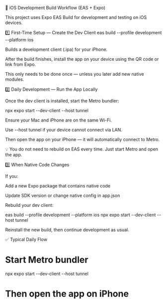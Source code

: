 🧪 iOS Development Build Workflow (EAS + Expo)

This project uses Expo EAS Build for development and testing on iOS devices.

1️⃣ First-Time Setup — Create the Dev Client
eas build --profile development --platform ios


Builds a development client (.ipa) for your iPhone.

After the build finishes, install the app on your device using the QR code or link from Expo.

This only needs to be done once — unless you later add new native modules.

2️⃣ Daily Development — Run the App Locally

Once the dev client is installed, start the Metro bundler:

npx expo start --dev-client --host tunnel


Ensure your Mac and iPhone are on the same Wi-Fi.

Use --host tunnel if your device cannot connect via LAN.

Then open the app on your iPhone — it will automatically connect to Metro.

💡 You do not need to rebuild on EAS every time.
Just start Metro and open the app.

3️⃣ When Native Code Changes

If you:

Add a new Expo package that contains native code

Update SDK version or change native config in app.json

Rebuild your dev client:

eas build --profile development --platform ios
npx expo start --dev-client --host tunnel


Reinstall the new build, then continue development as usual.

✅ Typical Daily Flow
# Start Metro bundler
npx expo start --dev-client --host tunnel

# Then open the app on iPhone
